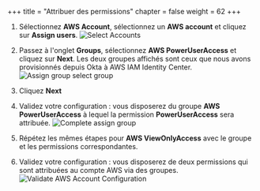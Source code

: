 +++
title = "Attribuer des permissions"
chapter = false
weight = 62
+++
1. Sélectionnez **AWS Account**, sélectionnez un **AWS account** et cliquez sur **Assign users**.
![Select Accounts](/images/350_select_accounts.png)

2. Passez à l'onglet **Groups**, sélectionnez **AWS PowerUserAccess** et cliquez sur **Next**. Les deux groupes affichés sont ceux que nous avons provisionnés depuis Okta à AWS IAM Identity Center.
![Assign group select group](/images/355_assign_group_select_group.png)

3. Cliquez **Next**

4. Validez votre configuration : vous disposerez du groupe **AWS PowerUserAccess** à lequel la permission **PowerUserAccess** sera attribuée.
![Complete assign group](/images/365_complete_assigned_group.png)

5. Répétez les mêmes étapes pour **AWS ViewOnlyAccess** avec le groupe et les permissions correspondantes.

6. Validez votre configuration : vous disposerez de deux permissions qui sont attribuées au compte AWS via des groupes.
![Validate AWS Account Configuration](/images/370_validate_aws_account_configuration.png)